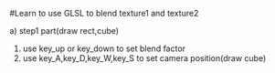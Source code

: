 #Learn to use GLSL to blend texture1 and texture2

a) step1 part(draw rect,cube)
1. use key_up or key_down to set blend factor
2. use key_A,key_D,key_W,key_S to set camera position(draw cube)
